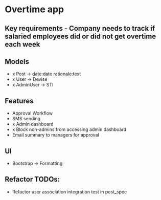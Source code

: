 # Overtime app

## Key requirements - Company needs to track if salaried employees did or did not get overtime each week

## Models
 - x Post -> date:date rationale:text
 - x User -> Devise
 - x AdminUser -> STI


## Features

 - Approval Workflow
 - SMS sending
 - x Admin dashboard
 - x Block non-admins from accessing admin dashboard
 - Email summary to managers for approval
 
## UI
 - Bootstrap -> Formatting

## Refactor TODOs:
 - Refactor user association integration test in post_spec